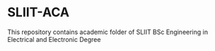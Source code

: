 # SLIIT-ACA
This repository contains academic folder of SLIIT BSc Engineering in Electrical and Electronic Degree
